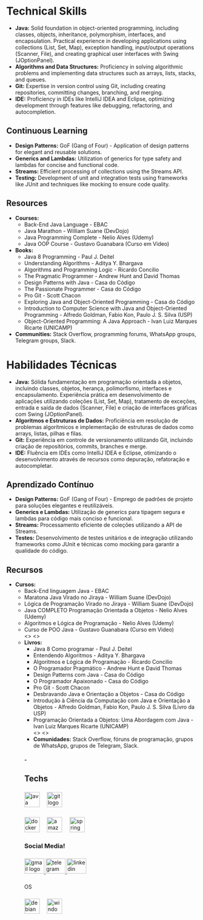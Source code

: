<body>
    <h1>Technical Skills</h1>
    <ul>
        <li><strong>Java:</strong> Solid foundation in object-oriented programming, including classes, objects, inheritance, polymorphism, interfaces, and encapsulation. Practical experience in developing applications using collections (List, Set, Map), exception handling, input/output operations (Scanner, File), and creating graphical user interfaces with Swing (JOptionPanel).</li>
        <li><strong>Algorithms and Data Structures:</strong> Proficiency in solving algorithmic problems and implementing data structures such as arrays, lists, stacks, and queues.</li>
        <li><strong>Git:</strong> Expertise in version control using Git, including creating repositories, committing changes, branching, and merging.</li>
        <li><strong>IDE:</strong> Proficiency in IDEs like IntelliJ IDEA and Eclipse, optimizing development through features like debugging, refactoring, and autocompletion.</li>
    </ul>
    <h2>Continuous Learning</h2>
    <ul>
        <li><strong>Design Patterns:</strong> GoF (Gang of Four) - Application of design patterns for elegant and reusable solutions.</li>
        <li><strong>Generics and Lambdas:</strong> Utilization of generics for type safety and lambdas for concise and functional code.</li>
        <li><strong>Streams:</strong> Efficient processing of collections using the Streams API.</li>
        <li><strong>Testing:</strong> Development of unit and integration tests using frameworks like JUnit and techniques like mocking to ensure code quality.</li>
    </ul>
    <h2>Resources</h2>
    <ul>
        <li><strong>Courses:</strong>
            <ul>
                <li>Back-End Java Language - EBAC</li>
                <li>Java Marathon - William Suane (DevDojo)</li>
                <li>Java Programming Complete - Nelio Alves (Udemy)</li>
                <li>Java OOP Course - Gustavo Guanabara (Curso em Video)</li>
            </ul>
        </li>
        <li><strong>Books:</strong>
            <ul>
                <li>Java 8 Programming - Paul J. Deitel</li>
                <li>Understanding Algorithms - Aditya Y. Bhargava</li>
                <li>Algorithms and Programming Logic - Ricardo Concilio</li>
                <li>The Pragmatic Programmer - Andrew Hunt and David Thomas</li>
                <li>Design Patterns with Java - Casa do Código</li>
                <li>The Passionate Programmer - Casa do Código</li>
                <li>Pro Git - Scott Chacon</li>
                <li>Exploring Java and Object-Oriented Programming - Casa do Código</li>
                <li>Introduction to Computer Science with Java and Object-Oriented Programming - Alfredo Goldman, Fabio Kon, Paulo J. S. Silva (USP)</li>
                <li>Object-Oriented Programming: A Java Approach - Ivan Luiz Marques Ricarte (UNICAMP)</li>
            </ul>
        </li>
        <li><strong>Communities:</strong> Stack Overflow, programming forums, WhatsApp groups, Telegram groups, Slack.</li>
    </ul>
</body>
</html>
<body>
    <h1>Habilidades Técnicas</h1>
    <ul>
        <li><strong>Java:</strong> Sólida fundamentação em programação orientada a objetos, incluindo classes, objetos, herança, polimorfismo, interfaces e encapsulamento. Experiência prática em desenvolvimento de aplicações utilizando coleções (List, Set, Map), tratamento de exceções, entrada e saída de dados (Scanner, File) e criação de interfaces gráficas com Swing (JOptionPanel).</li>
        <li><strong>Algoritmos e Estruturas de Dados:</strong> Proficiência em resolução de problemas algorítmicos e implementação de estruturas de dados como arrays, listas, pilhas e filas.</li>
        <li><strong>Git:</strong> Experiência em controle de versionamento utilizando Git, incluindo criação de repositórios, commits, branches e merge.</li>
        <li><strong>IDE:</strong> Fluência em IDEs como IntelliJ IDEA e Eclipse, otimizando o desenvolvimento através de recursos como depuração, refatoração e autocompletar.</li>
    </ul>
    <h2>Aprendizado Contínuo</h2>
    <ul>
        <li><strong>Design Patterns:</strong> GoF (Gang of Four) - Emprego de padrões de projeto para soluções elegantes e reutilizáveis.</li>
        <li><strong>Generics e Lambdas:</strong> Utilização de generics para tipagem segura e lambdas para código mais conciso e funcional.</li>
        <li><strong>Streams:</strong> Processamento eficiente de coleções utilizando a API de Streams.</li>
        <li><strong>Testes:</strong> Desenvolvimento de testes unitários e de integração utilizando frameworks como JUnit e técnicas como mocking para garantir a qualidade do código.</li>
    </ul>
    <h2>Recursos</h2>
    <ul>
        <li><strong>Cursos:</strong> 
        <ul>
                 <li>Back-End linguagem Java - EBAC</li>
                 <li>Maratona Java Virado no Jiraya - William Suane (DevDojo)</li>
                 <li>Lógica de Programação Virado no Jiraya - William Suane (DevDojo) </li>
                 <li>Java COMPLETO Programação Orientada a Objetos - Nelio Alves (Udemy)</li>
                 <li>Algoritmos e Lógica de Programação - Nelio Alves (Udemy)</li>
                 <li>Curso de POO Java - Gustavo Guanabara (Curso em Video)</li>
                 <>
                <>
        <li><strong>Livros:</strong>
            <ul>
                <li> Java 8 Como programar - Paul J. Deitel</li>
                <li> Entendendo Algoritmos - Aditya Y. Bhargava</li>
                <li> Algoritmos e Lógica de Programação - Ricardo Concilio</li>
                <li> O Programador Pragmático - Andrew Hunt e David Thomas</li>
                <li> Design Patterns com Java - Casa do Código</li>
                <li> O Programador Apaixonado - Casa do Código</li>
                <li> Pro Git - Scott Chacon</li>
                <li> Desbravando Java e Orientação a Objetos - Casa do Código</li>
                <li> Introdução à Ciência da Computação com Java e Orientação a Objetos - Alfredo Goldman, Fabio Kon, Paulo J. S. Silva (Livro da USP)</li>
                <li> Programação Orientada a Objetos: Uma Abordagem com Java - Ivan Luiz Marques Ricarte (UNICAMP)</li>
                 <>
                 <>
        </li>
        <li><strong>Comunidades:</strong> Stack Overflow, fóruns de programação, grupos de WhatsApp, grupos de Telegram, Slack.</li>
    </ul>
</body>
</html>




<h4 align="left">- 



</h4>

###

<h2 align="left">Techs</h2>

###

<div align="left">
  <img src="https://skillicons.dev/icons?i=java" height="40" alt="java logo"  />
  <img width="12" />
  <img src="https://img.shields.io/badge/Git-F05032?logo=git&logoColor=white&style=for-the-badge" height="40" alt="git logo"  />
</div>

###

<div align="left">
  <img src="https://cdn.jsdelivr.net/gh/devicons/devicon/icons/docker/docker-original.svg" height="40" alt="docker logo"  />
  <img width="12" />
  <img src="https://skillicons.dev/icons?i=aws" height="40" alt="amazonwebservices logo"  />
  <img width="12" />
  <img src="https://skillicons.dev/icons?i=spring" height="40" alt="spring logo"  />
</div>

###

<h3 align="left">Social Media!</h3>

###

<div align="left">
  <a href="llpti2024@gmail.com" target="_blank">
    <img src="https://raw.githubusercontent.com/maurodesouza/profile-readme-generator/master/src/assets/icons/social/gmail/default.svg" width="52" height="40" alt="gmail logo"  />
  </a>
  <a href="https://t.me/Stronk1304" target="_blank">
    <img src="https://raw.githubusercontent.com/maurodesouza/profile-readme-generator/master/src/assets/icons/social/telegram/default.svg" width="52" height="40" alt="telegram logo"  />
  </a>
  <a href="www.linkedin.com/in/llpti" target="_blank">
    <img src="https://raw.githubusercontent.com/maurodesouza/profile-readme-generator/master/src/assets/icons/social/linkedin/default.svg" width="52" height="40" alt="linkedin logo"  />
  </a>
</div>

###

<p align="left">OS</p>

###

<div align="left">
  <img src="https://cdn.jsdelivr.net/gh/devicons/devicon/icons/debian/debian-original.svg" height="40" alt="debian logo"  />
  <img width="12" />
  <img src="https://cdn.jsdelivr.net/gh/devicons/devicon/icons/windows8/windows8-original.svg" height="40" alt="windows8 logo"  />
</div>

###
